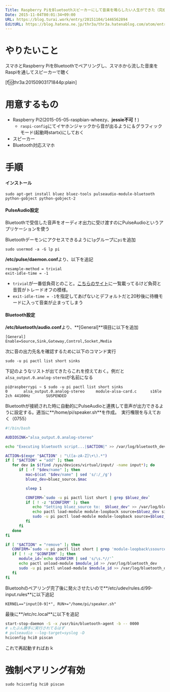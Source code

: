 ```yaml
---
Title: Raspberry PiをBluetoothスピーカーにして音楽を鳴らしたい人生ができた（完成版
Date: 2015-11-04T00:01:34+09:00
URL: https://blog.turai.work/entry/20151104/1446562894
EditURL: https://blog.hatena.ne.jp/thr3a/thr3a.hatenablog.com/atom/entry/6653458415126836356
---
```


# やりたいこと

スマホとRaspberry PiをBluetoothでペアリングし、スマホから流した音楽をRaspiを通してスピーカーで聴く

[f:id:thr3a:20150903171844p:plain]

# 用意するもの

- Raspberry Pi2(2015-05-05-raspbian-wheezy、**jessie不可！**)
  - `raspi-config`にてイヤホンジャックから音が出るように＆グラフィックモード(起動時startx)にしておく
- スピーカー
- Bluetooth対応スマホ

# 手順

#### インストール
```
sudo apt-get install bluez bluez-tools pulseaudio-module-bluetooth python-gobject python-gobject-2
```

#### PulseAudio設定

Bluetoothで受信した音声をオーディオ出力に受け渡すのにPulseAudioというアプリケーションを使う

Bluetoothデーモンにアクセスできるように`lp`グループに`pi`を追加
```
sudo usermod -a -G lp pi
```

**/etc/pulse/daemon.conf**より、以下を追記
```
resample-method = trivial
exit-idle-time = -1
```

- `trivial`が一番低負荷とのこと。[こちらのサイト](http://wkrysksr.blog.shinobi.jp/Entry/19/)に一覧載ってるけど負荷と音質がトレードオフの模様。
- `exit-idle-time = -1`を指定してあげないとデフォルトだと20秒後に待機モードに入って音楽が止まってしまう

#### Bluetooth設定

**/etc/bluetooth/audio.conf**より、**[General]**項目に以下を追加
```
[General]
Enable=Source,Sink,Gateway,Control,Socket,Media
```

次に音の出力先名を確認するために以下のコマンド実行
```
sudo -u pi pactl list short sinks
```
下記のようなリストが出てきたらこれを控えておく。例だと`alsa_output.0.analog-stereo`が名前になる
```
pi@raspberrypi ~ $ sudo -u pi pactl list short sinks
0       alsa_output.0.analog-stereo     module-alsa-card.c      s16le 2ch 44100Hz       SUSPENDED
```

Bluetoothが接続された時に自動的にPulseAudioと連携して音声が出力できるように設定する。適当に**/home/pi/speaker.sh**を作成。　実行権限を与えておく（0755）
```sh
#!/bin/bash

AUDIOSINK="alsa_output.0.analog-stereo"

echo "Executing bluetooth script...|$ACTION|" >> /var/log/bluetooth_dev

ACTION=$(expr "$ACTION" : "\([a-zA-Z]\+\).*")
if [ "$ACTION" = "add" ]; then
   for dev in $(find /sys/devices/virtual/input/ -name input*); do
      if [ -f "$dev/name" ]; then
         mac=$(cat "$dev/name" | sed 's/:/_/g')
         bluez_dev=bluez_source.$mac

         sleep 1

         CONFIRM=`sudo -u pi pactl list short | grep $bluez_dev`
         if [ ! -z "$CONFIRM" ]; then
            echo "Setting bluez_source to:  $bluez_dev" >> /var/log/bluetooth_dev
            echo pactl load-module module-loopback source=$bluez_dev sink=$AUDIOSINK rate=44100 adjust_time=0 >> /var/log/bluetooth_dev
            sudo -u pi pactl load-module module-loopback source=$bluez_dev sink=$AUDIOSINK rate=44100 adjust_time=0 >> /var/log/bluetooth_dev
         fi
      fi
   done
fi

if [ "$ACTION" = "remove" ]; then
   CONFIRM=`sudo -u pi pactl list short | grep 'module-loopback\ssource=bluez_source'`
   if [ ! -z "$CONFIRM" ]; then
      module_id=`echo $CONFIRM | sed 's/\s.*//'`
      echo pactl unload-module $module_id >> /var/log/bluetooth_dev
      sudo -u pi pactl unload-module $module_id >> /var/log/bluetooth_dev
   fi
fi
```

Bluetoohのペアリング完了後に発火させたいので**/etc/udev/rules.d/99-input.rules**に以下追記
```
KERNEL=="input[0-9]*", RUN+="/home/pi/speaker.sh"
```

最後に**/etc/rc.local**に以下を追記
```sh
start-stop-daemon -S -x /usr/bin/bluetooth-agent -b -- 0000
# ↓たぶん勝手に実行されてるはず
# pulseaudio --log-target=syslog -D
hciconfig hci0 piscan
```

これで再起動すればおｋ


# 強制ペアリング有効
```
sudo hciconfig hci0 piscan
```
